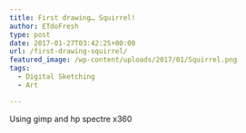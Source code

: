 ```yaml
---
title: First drawing… Squirrel!
author: ETdoFresh
type: post
date: 2017-01-27T03:42:25+00:00
url: /first-drawing-squirrel/
featured_image: /wp-content/uploads/2017/01/Squirrel.png
tags:
  - Digital Sketching
  - Art

---
```

Using gimp and hp spectre x360
